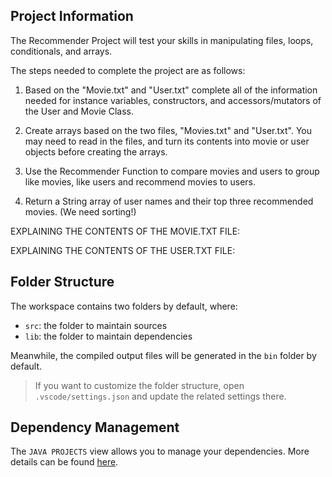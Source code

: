 ## Project Information

The Recommender Project will test your skills in manipulating files, loops, conditionals, and arrays.

The steps needed to complete the project are as follows:

1. Based on the "Movie.txt" and "User.txt" complete all of the information needed for instance 
variables, constructors, and accessors/mutators of the User and Movie Class.

2. Create arrays based on the two files, "Movies.txt" and "User.txt".
    You may need to read in the files, and turn its contents into movie or user objects before creating
    the arrays.

3. Use the Recommender Function to compare movies and users to group like movies, like users and recommend movies to users.

4. Return a String array of user names and their top three recommended movies. (We need sorting!)



EXPLAINING THE CONTENTS OF THE MOVIE.TXT FILE:


EXPLAINING THE CONTENTS OF THE USER.TXT FILE:



## Folder Structure

The workspace contains two folders by default, where:

- `src`: the folder to maintain sources
- `lib`: the folder to maintain dependencies

Meanwhile, the compiled output files will be generated in the `bin` folder by default.

> If you want to customize the folder structure, open `.vscode/settings.json` and update the related settings there.

## Dependency Management

The `JAVA PROJECTS` view allows you to manage your dependencies. More details can be found [here](https://github.com/microsoft/vscode-java-dependency#manage-dependencies).
